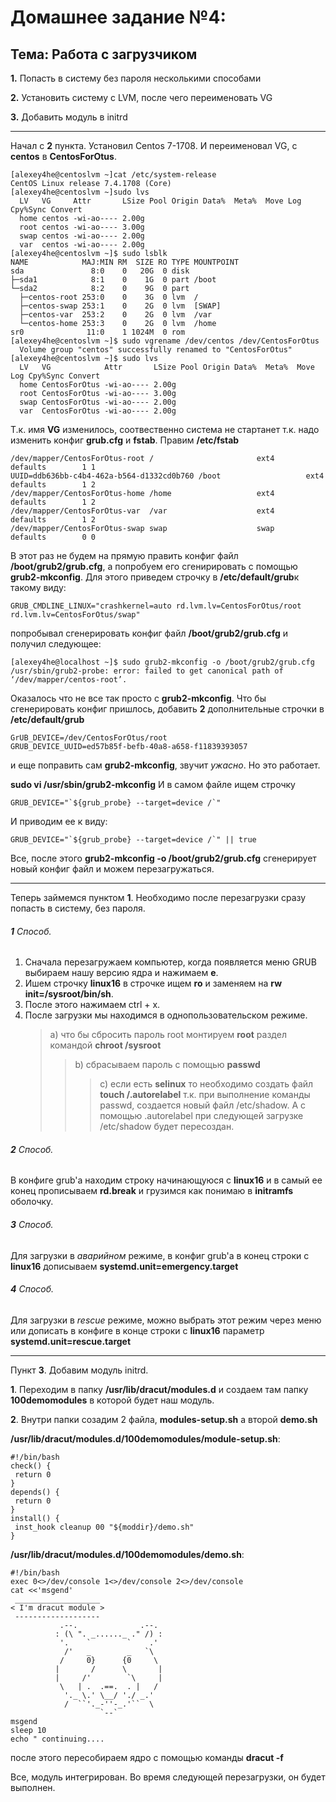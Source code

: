 Домашнее задание №4:
========================
Тема: Работа с загрузчиком
-------------------------
**1.** Попасть в систему без пароля несколькими способами

**2.** Установить систему с LVM, после чего переименовать VG

**3.** Добавить модуль в initrd
______________________________________________________________________________________________________________________
Начал с **2** пункта. Установил Centos 7-1708. 
И переименовал VG, с **centos** в **CentosForOtus**.
````
[alexey4he@centoslvm ~]cat /etc/system-release
CentOS Linux release 7.4.1708 (Core)
[alexey4he@centoslvm ~]sudo lvs
  LV   VG     Attr       LSize Pool Origin Data%  Meta%  Move Log Cpy%Sync Convert
  home centos -wi-ao---- 2.00g                                                    
  root centos -wi-ao---- 3.00g                                                    
  swap centos -wi-ao---- 2.00g                                                    
  var  centos -wi-ao---- 2.00g                                                    
[alexey4he@centoslvm ~]$ sudo lsblk
NAME            MAJ:MIN RM  SIZE RO TYPE MOUNTPOINT
sda               8:0    0   20G  0 disk 
├─sda1            8:1    0    1G  0 part /boot
└─sda2            8:2    0    9G  0 part 
  ├─centos-root 253:0    0    3G  0 lvm  /
  ├─centos-swap 253:1    0    2G  0 lvm  [SWAP]
  ├─centos-var  253:2    0    2G  0 lvm  /var
  └─centos-home 253:3    0    2G  0 lvm  /home
sr0              11:0    1 1024M  0 rom  
[alexey4he@centoslvm ~]$ sudo vgrename /dev/centos /dev/CentosForOtus
  Volume group "centos" successfully renamed to "CentosForOtus"
[alexey4he@centoslvm ~]$ sudo lvs
  LV   VG            Attr       LSize Pool Origin Data%  Meta%  Move Log Cpy%Sync Convert
  home CentosForOtus -wi-ao---- 2.00g                                                    
  root CentosForOtus -wi-ao---- 3.00g                                                    
  swap CentosForOtus -wi-ao---- 2.00g                                                    
  var  CentosForOtus -wi-ao---- 2.00g        
````
Т.к. имя **VG** изменилось, соотвественно система не стартанет т.к. надо изменить конфиг **grub.cfg** и **fstab**.
Правим **/etc/fstab**
````
/dev/mapper/CentosForOtus-root /                       ext4    defaults        1 1
UUID=ddb636bb-c4b4-462a-b564-d1332cd0b760 /boot                   ext4    defaults        1 2
/dev/mapper/CentosForOtus-home /home                   ext4    defaults        1 2
/dev/mapper/CentosForOtus-var  /var                    ext4    defaults        1 2
/dev/mapper/CentosForOtus-swap swap                    swap    defaults        0 0
````
В этот раз не будем на прямую править конфиг файл **/boot/grub2/grub.cfg**, а попробуем его сгенирировать с помощью **grub2-mkconfig**.
Для этого приведем строчку в **/etc/default/grub**к такому виду: 
````
GRUB_CMDLINE_LINUX="crashkernel=auto rd.lvm.lv=CentosForOtus/root rd.lvm.lv=CentosForOtus/swap"
````
попробывал сгенерировать конфиг файл **/boot/grub2/grub.cfg** и получил следующее:
````
[alexey4he@localhost ~]$ sudo grub2-mkconfig -o /boot/grub2/grub.cfg
/usr/sbin/grub2-probe: error: failed to get canonical path of ‘/dev/mapper/centos-root’.
````
Оказалось что не все так просто с **grub2-mkconfig**. 
Что бы сгенерировать конфиг пришлось, добавить **2** дополнительные строчки в  **/etc/default/grub** 
````
GrUB_DEVICE=/dev/CentosForOtus/root
GRUB_DEVICE_UUID=ed57b85f-befb-40a8-a658-f11839393057
````
и еще поправить сам **grub2-mkconfig**, звучит *ужасно*. Но это работает. 

**sudo vi /usr/sbin/grub2-mkconfig**
И в самом файле ищем строчку 
````
GRUB_DEVICE="`${grub_probe} --target=device /`"
````
И приводим ее к виду:
````
GRUB_DEVICE="`${grub_probe} --target=device /`" || true
````
Все, после этого **grub2-mkconfig -o /boot/grub2/grub.cfg** сгенерирует новый конфиг файл и можем перезагружаться.


___________________________________________________________________

Теперь займемся пунктом **1**. Необходимо после перезагрузки сразу попасть в систему, без пароля.
###### **1** Способ.
1. Сначала перезагружаем компьютер, когда появляется меню GRUB выбираем нашу версию ядра и нажимаем **e**.
2. Ишем строчку **linux16** в строчке ищем  **ro** и заменяем на **rw init=/sysroot/bin/sh**.
3. После этого нажимаем ctrl + x.
4. После загрузки мы находимся в однопользовательском режиме. 
    > a) что бы сбросить пароль root монтируем **root** раздел командой **chroot /sysroot**
    >> b) сбрасываем пароль c помощью **passwd**
    >>> c) если есть **selinux** то необходимо создать файл **touch /.autorelabel** т.к. при выполнение команды passwd, создается новый файл /etc/shadow. А с помощью .autorelabel при следующей загрузке /etc/shadow будет пересоздан.  

###### **2** Способ.
В конфиге grub'a находим строку начинающуюся с **linux16** и в самый ее конец прописываем **rd.break** и грузимся как понимаю в **initramfs** оболочку.

###### **3** Способ.
Для загрузки в *аварийном* режиме, в конфиг grub'a в конец строки с **linux16** дописываем **systemd.unit=emergency.target**

###### **4** Способ.
Для загрузки в *rescue* режиме, можно выбрать этот режим через меню или дописать в конфиге в конце строки с **linux16** параметр **systemd.unit=rescue.target**
___________________________________________________________________

Пункт **3**. Добавим модуль initrd.

**1**. Переходим в папку **/usr/lib/dracut/modules.d** и создаем там папку **100demomodules** в которой будет наш модуль.

**2**. Внутри папки созадим 2 файла, **modules-setup.sh** а второй **demo.sh**

**/usr/lib/dracut/modules.d/100demomodules/module-setup.sh**: 
````
#!/bin/bash
check() {
 return 0
}
depends() {
 return 0
}
install() {
 inst_hook cleanup 00 "${moddir}/demo.sh"
} 
````
**/usr/lib/dracut/modules.d/100demomodules/demo.sh**:

````
#!/bin/bash
exec 0<>/dev/console 1<>/dev/console 2<>/dev/console
cat <<'msgend'
 ___________________
< I'm dracut module >
 -------------------
           .--.              .--.
          : (\ ". _......_ ." /) :
           '.    `        `    .'
            /'   _        _   `\
           /     0}      {0     \
          |       /      \       |
          |     /'        `\     |
           \   | .  .==.  . |   / 
            '._ \.' \__/ './ _.'
            /  ``'._-''-_.'``  \
                    `--`
msgend
sleep 10
echo " continuing.... 
````
после этого пересобираем ядро с помощью команды **dracut -f** 

Все, модуль интегрирован. Во время следующей перезагрузки, он будет выполнен.            

